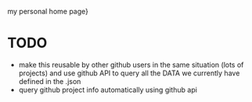 my personal home page}

# TODO

 * make this reusable by other github users in the same situation (lots of projects) and use github API to query all the DATA we currently have defined in the .json
 * query github project info automatically using github api
